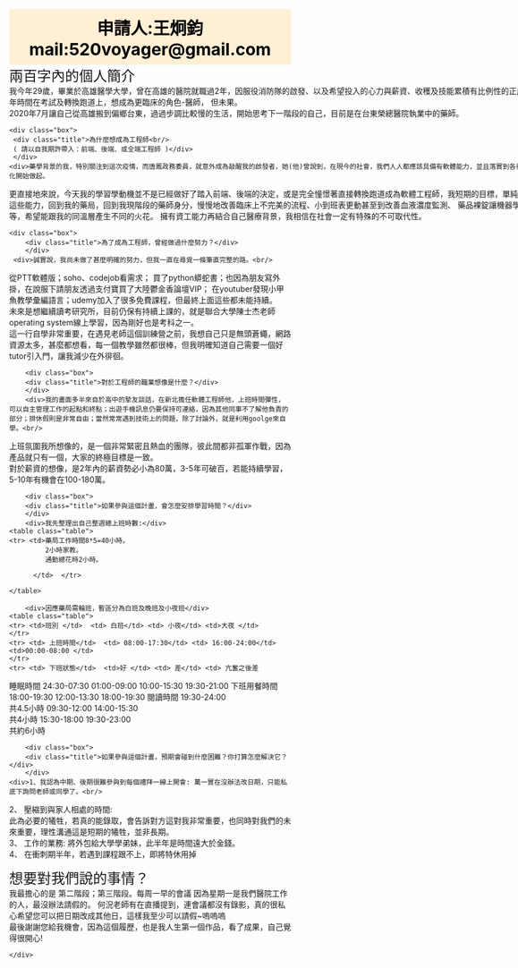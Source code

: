 <html>
<head>
<meta charset="utf-8">
<title>扶持計畫 </title> 
<style type="text/css">
td{border:1px solid}
.head   {background-color:#FFEFD5 ;
        color:black;font-weight:bold;font-size:30px;
        text-align:center;padding:10px  }
.content{ width:1000px;margin-left:auto;margin-right:auto;
          border:1px}

.box{width:auto;padding:1px;margin:10px;background-color:GhostWhite;
    ;
text-align:center;line-height:40px}
.title{font-weight;bold;font-size:25px}

.table{width:800px;border:4px solid ;color:#777777;font-size:20px}
</style>
</head>

<body style="margin:0px" >
  <div class="head">申請人:王炯鈞  mail:520voyager@gmail.com</div>


  <div class="content">  

  <div class="box">
  <div class="title">兩百字內的個人簡介</div>
  </div>
  <div> 我今年29歲，畢業於高雄醫學大學，曾在高雄的醫院就職過2年，因服役消防隊的啟發、以及希望投入的心力與薪資、收穫及技能累積有比例性的正成長，花了數年時間在考試及轉換跑道上，想成為更臨床的角色-醫師，
但未果。<br/>2020年7月讓自己從高雄搬到偏鄉台東，過過步調比較慢的生活，開始思考下一階段的自己，目前是在台東榮總醫院執業中的藥師。
</div>



    <div class="box">
	 <div class="title">為什麼想成為工程師<br/> 
	 ( 請以自我期許帶入：前端、後端、或全端工程師 )</div>
	 </div>
	<div>藥學背景的我，特別關注到這次疫情，而唐鳳政務委員，就意外成為敲醒我的啟發者，她(他)曾說到，在現今的社會，我們人人都應該具備有軟體能力，並且落實到各行各業的程序優化開始做起。
更直接地來說，今天我的學習學動機並不是已經做好了踏入前端、後端的決定，或是完全憧憬著直接轉換跑道成為軟體工程師，我短期的目標，單純是希望能帶著這些能力，回到我的藥局，回到我現階段的藥師身分，慢慢地改善臨床上不完美的流程、小到班表更動甚至到改善血液濃度監測、
藥品裸錠讓機器學習自動辨識等等，希望能跟我的同溫層產生不同的火花。
 擁有資工能力再結合自己醫療背景，我相信在社會一定有特殊的不可取代性。
</div>


	<div class="box">
	    <div class="title">為了成為工程師，曾經做過什麼努力？</div>
	    </div>
	 <div>誠實說，我尚未做了甚麼明確的努力，但我一直在尋覓一條筆直完整的路。<br/>
從PTT軟體版；soho、codejob看需求；
買了python蟒蛇書；也因為朋友寫外掛，在說服下請朋友透過支付寶買了大陸鬱金香論壇VIP；
在youtuber發現小甲魚教學彙編語言；udemy加入了很多免費課程，但最終上面這些都未能持續。<br/>
未來是想繼續讀考研究所，目前仍保有持續上課的，就是聯合大學陳士杰老師operating system線上學習，因為剛好也是考科之一。<br/>
這一行自學非常重要，在遇見老師這個訓練營之前，我想自己只是無頭蒼蠅，網路資源太多，甚麼都想看，每一個教學雖然都很棒，但我明確知道自己需要一個好tutor引入門，讓我減少在外徘徊。
 </div>
 


		<div class="box">
	    <div class="title">對於工程師的職業想像是什麼？</div>
	    </div>
	    <div>我的畫面多半來自於高中的摯友談話，在新北擔任軟體工程師他，上班時間彈性，可以自主管理工作的起點和終點；出遊手機訊息仍要保持可連絡，因為其他同事不了解他負責的部分；排休假則是非常自由；當然常常遇到技術上的問題，除了討論外，就是利用goolge來自學。<br/>
上班氛圍我所想像的，是一個非常緊密且熱血的團隊，彼此間都非孤軍作戰，因為產品就只有一個，大家的終極目標是一致。<br/>
對於薪資的想像，是2年內的薪資勢必小為80萬，3-5年可破百，若能持續學習，5-10年有機會在100-180萬。
</div>

		<div class="box">
	    <div class="title">如果參與這個計畫，會怎麼安排學習時間？</div>
	    </div>
		<div>我先整理出自己整週總上班時數:</div>
	<table class="table">  
	<tr> <td>藥局工作時間8*5=40小時。
             2小時家教。      
			 通勤總花時2小時。

		  </td>  </tr>

	</table>

		<div>因應藥局需輪班，暫區分為白班及晚班及小夜班</div>
	<table class="table">  
	<tr> <td>班別 </td>  <td> 白班</td> <td> 小夜</td> <td>大夜 </td> 
	</tr>
	<tr> <td> 上班時間</td>  <td> 08:00-17:30</td> <td> 16:00-24:00</td> <td>00:00-08:00 </td> 
	</tr>
	<tr> <td> 下班狀態</td>  <td>好 </td> <td> 差</td> <td> 亢奮之後差
</td> 
	</tr>
	<tr> <td>睡眠時間 </td>  <td> 24:30-07:30</td>  <td> 01:00-09:00</td>  <td> 10:00-15:30
19:30-21:00
</td>  
	</tr>
	<tr> <td>下班用餐時間 </td>  <td>18:00-19:30 </td>  <td>12:00-13:30 </td>  <td>18:00-19:30 </td>  
	</tr>
	<tr> <td> 閱讀時間</td>  <td>19:30-24:00<br/> 共4.5小時 </td>  <td>09:30-12:00
14:00-15:30<br/>
共4小時
 </td>  <td> 15:30-18:00
19:30-23:00<br/>
共約6小時
</td>  
	</tr>
	</table>






		<div class="box">
	    <div class="title">如果參與這個計畫，預期會碰到什麼困難？你打算怎麼解決它？</div>
	    </div>
	<div>1、我認為中期、後期很難參與到每個禮拜一線上開會: 萬一實在沒辦法改日期，只能私底下詢問老師或同學了。<br/>
2、	壓縮到與家人相處的時間:<br/>
此為必要的犧牲，若真的能錄取，會告訴對方這對我非常重要，也同時對我們的未來重要，理性溝通這是短期的犧牲，並非長期。<br/>
3、	工作的業務: 將外包給大學學弟妹，此半年是時間遠大於金錢。<br/>
4、	在衝刺期半年，若遇到課程跟不上，即將特休用掉</div>
	     <div class="box">
	    <div class="title">想要對我們說的事情？</div>
	    </div>
	<div>我最擔心的是 第二階段；第三階段。每周一早的會議
因為星期一是我們醫院工作的人，最沒辦法請假的。
何況老師有在直播提到，連會議都沒有錄影，真的很私心希望您可以把日期改成其他日，這樣我至少可以請假~嗚嗚嗚<br/>
最後謝謝您給我機會，因為這個履歷，也是我人生第一個作品，看了成果，自己覺得很開心!
</div>


 
	</div>

 
  </body>
</html>

